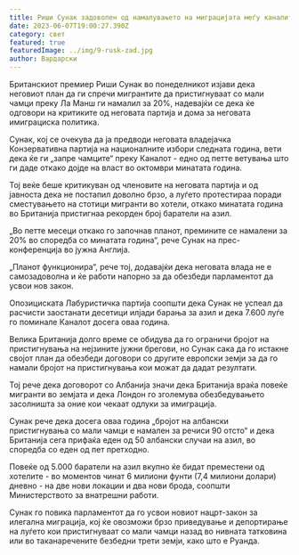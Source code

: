 ```yaml
---
title: Риши Сунак задоволен од намалувањето на миграцијата меѓу каналите
date: 2023-06-07T19:00:27.390Z
category: свет
featured: true
featuredImage: ../img/9-rusk-zad.jpg
author: Вардарски
---
```

Британскиот премиер Риши Сунак во понеделникот изјави дека неговиот план да ги спречи мигрантите да пристигнуваат со мали чамци преку Ла Манш ги намалил за 20%, надевајќи се дека ќе одговори на критиките од неговата партија и дома за неговата имиграциска политика.

Сунак, кој се очекува да ја предводи неговата владејачка Конзервативна партија на националните избори следната година, вети дека ќе ги „запре чамците“ преку Каналот - едно од петте ветувања што ги даде откако дојде на власт во октомври минатата година.

Тој веќе беше критикуван од членовите на неговата партија и од јавноста дека не постапил доволно брзо, а луѓето протестираа поради сместувањето на стотици мигранти во хотели, откако минатата година во Британија пристигнаа рекорден број баратели на азил.

„Во петте месеци откако го започнав планот, премините се намалени за 20% во споредба со минатата година“, рече Сунак на прес-конференција во јужна Англија.

„Планот функционира“, рече тој, додавајќи дека неговата влада не е самозадоволна и ќе работи напорно за да обезбеди парламентот да усвои нов закон.

Опозициската Лабуристичка партија соопшти дека Сунак не успеал да расчисти заостанати десетици илјади барања за азил и дека 7.600 луѓе го поминале Каналот досега оваа година.

Велика Британија долго време се обидува да го ограничи бројот на пристигнувања на нејзините јужни брегови, но Сунак сака да го истакне својот план да обезбеди договори со другите европски земји за да го намали бројот на пристигнувања кои можат да дадат резултати.

Тој рече дека договорот со Албанија значи дека Британија враќа повеќе мигранти во земјата и дека Лондон го зголемува обезбедувањето засолништа за оние кои чекаат одлуки за имиграција.

Сунак рече дека досега оваа година „бројот на албански пристигнувања со мали чамци е намален за речиси 90 отсто“ и дека Британија сега прифаќа еден од 50 албански случаи на азил, во споредба со еден од пет претходно.

Повеќе од 5.000 баратели на азил вкупно ќе бидат преместени од хотелите - во моментов чинат 6 милиони фунти (7,4 милиони долари) дневно - на две нови локации и два нови брода, соопшти Министерството за внатрешни работи.

Сунак го повика парламентот да го усвои новиот нацрт-закон за илегална миграција, кој ќе овозможи брзо приведување и депортирање на луѓето кои пристигнуваат со мали чамци назад во нивната татковина или во таканаречените безбедни трети земји, како што е Руанда.